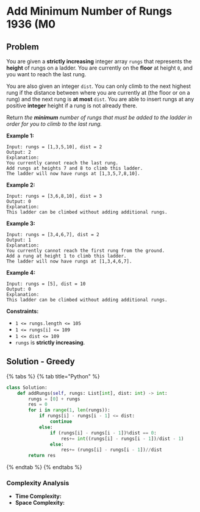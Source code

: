 # Add Minimum Number of Rungs 1936 \(M0

## Problem

You are given a **strictly increasing** integer array `rungs` that represents the **height** of rungs on a ladder. You are currently on the **floor** at height `0`, and you want to reach the last rung.

You are also given an integer `dist`. You can only climb to the next highest rung if the distance between where you are currently at \(the floor or on a rung\) and the next rung is **at most** `dist`. You are able to insert rungs at any positive **integer** height if a rung is not already there.

Return _the **minimum** number of rungs that must be added to the ladder in order for you to climb to the last rung._

**Example 1:**

```text
Input: rungs = [1,3,5,10], dist = 2
Output: 2
Explanation:
You currently cannot reach the last rung.
Add rungs at heights 7 and 8 to climb this ladder. 
The ladder will now have rungs at [1,3,5,7,8,10].
```

**Example 2:**

```text
Input: rungs = [3,6,8,10], dist = 3
Output: 0
Explanation:
This ladder can be climbed without adding additional rungs.
```

**Example 3:**

```text
Input: rungs = [3,4,6,7], dist = 2
Output: 1
Explanation:
You currently cannot reach the first rung from the ground.
Add a rung at height 1 to climb this ladder.
The ladder will now have rungs at [1,3,4,6,7].
```

**Example 4:**

```text
Input: rungs = [5], dist = 10
Output: 0
Explanation:
This ladder can be climbed without adding additional rungs.
```

**Constraints:**

* `1 <= rungs.length <= 105`
* `1 <= rungs[i] <= 109`
* `1 <= dist <= 109`
* `rungs` is **strictly increasing**.

## Solution - Greedy

{% tabs %}
{% tab title="Python" %}
```python
class Solution:
    def addRungs(self, rungs: List[int], dist: int) -> int:
        rungs = [0] + rungs
        res = 0
        for i in range(1, len(rungs)):
            if rungs[i] - rungs[i - 1] <= dist:
                continue
            else:
                if (rungs[i] - rungs[i - 1])%dist == 0:
                    res+= int((rungs[i] - rungs[i - 1])/dist - 1)
                else:
                    res+= (rungs[i] - rungs[i - 1])//dist
        return res
```
{% endtab %}
{% endtabs %}

### Complexity Analysis

* **Time Complexity:**
* **Space Complexity:**

